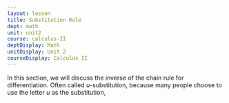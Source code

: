 ```yaml
---
layout: lesson
title: Substitution Rule
dept: math
unit: unit2
course: calculus-II
deptDisplay: Math
unitDisplay: Unit 2
courseDisplay: Calculus II
---
```


In this section, we will discuss the inverse of the chain rule for differentiation. Often called $u$-substitution, because many people choose to use the letter $u$ as the substitution, 
